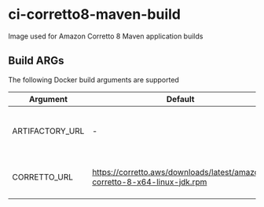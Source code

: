 # ci-corretto8-maven-build

Image used for Amazon Corretto 8 Maven application builds

## Build ARGs

The following Docker build arguments are supported

| Argument        | Default                                                                   | Description                                          |
| --------------- | ------------------------------------------------------------------------- | ---------------------------------------------------- |
| ARTIFACTORY_URL | -                                                                         | Artifactory URL used by the `configure-maven` script |
| CORRETTO_URL    | https://corretto.aws/downloads/latest/amazon-corretto-8-x64-linux-jdk.rpm | URL to the Corretto8 RPM download                    |
